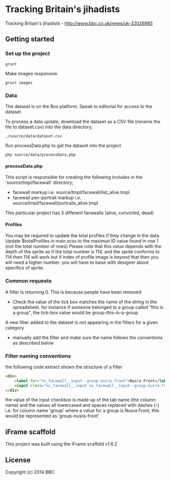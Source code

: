 # Tracking Britain's jihadists

 Tracking Britain's jihadists - http://www.bbc.co.uk/news/uk-32026985

## Getting started

### Set up the project

```
grunt
```

Make images responsive

```
grunt images
```

### Data

The dataset is on the Box platform. Speak to editorial for access to the dataset

To process a data update, download the dataset as a CSV file (rename the file to dataset.csv) into the data directory;

```
./source/data/dataset.csv
```

Run processData.php to get the dataset into the project

```
php source/data/processData.php
```

#### processData.php
This script is responsible for creating the following includes in the 'source/tmpl/facewall' directory;
* facewall markup i.e. source/tmpl/facewall/list_alive.tmpl
* facewall pen-portrait markup i.e. source/tmpl/facewall/portraits_alive.tmpl

This particular project has 3 different facewalls (alive, convicted, dead)

#### Profiles

You may be required to update the total profiles if they change in the data. Update $totalProfiles in main.scss to the maximun ID value found in row 1 (not the total number of rows)
Please note that this value depends with the depth of the sprite so if  the total number is 114, and the sprite conforms to 114 then 114 will work but if index of profile image
is beyond that then you will need a higher number. you will have to liaise with designer about specifics of sprite.

### Common requests
A filter is returning 0. This is because people have been removed
* Check the value of the tick box matches the name of the string in the spreadsheet. for instance if someone belonged to a group called "this is a group", the tick-box value would be
group-this-is-a-group

A new filter added to the dataset is not appearing in the filters for a given category
* manually add the filter and make sure the name follows the conventions as described below

### Filter naming conventions

the following code extract shows the structure of a filter
```html
<div>
    <label for="ns_facewall__input--group-nusra-front">Nusra Front</label>
    <input class="ns_facewall__input ns_facewall__input--group-nusra-front" value="group-nusra-front" type="checkbox" />
</div>
```

the value of the input checkbox is made up of the tab name (the column name) and the values all lowercased and spaces replaced with dashes (-)
i.e. for column name 'group' where a value for a group is Nusra Front, this would be represented as 'group-nusra-front'




## iFrame scaffold

This project was built using the iFrame scaffold v1.6.2

## License
Copyright (c) 2014 BBC
